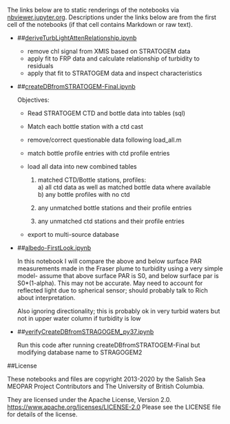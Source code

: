 The links below are to static renderings of the notebooks via
[nbviewer.jupyter.org](https://nbviewer.jupyter.org/).
Descriptions under the links below are from the first cell of the notebooks
(if that cell contains Markdown or raw text).

* ##[deriveTurbLightAttenRelationship.ipynb](https://nbviewer.jupyter.org/github/SalishSeaCast/analysis-elise-2/blob/master/notebooks/PARPaper/deriveTurbLightAttenRelationship.ipynb)  
    
    - remove chl signal from XMIS based on STRATOGEM data  
    - apply fit to FRP data and calculate relationship of turbidity to residuals  
    - apply that fit to STRATOGEM data and inspect characteristics  

* ##[createDBfromSTRATOGEM-Final.ipynb](https://nbviewer.jupyter.org/github/SalishSeaCast/analysis-elise-2/blob/master/notebooks/PARPaper/createDBfromSTRATOGEM-Final.ipynb)  
    
    Objectives:  
    - Read STRATOGEM CTD and bottle data into tables (sql)  
    - Match each bottle station with a ctd cast  
    - remove/correct questionable data following load_all.m  
    - match bottle profile entries with ctd profile entries  
    - load all data into new combined tables  
      
        1) matched CTD/Bottle stations, profiles:  
            a) all ctd data as well as matched bottle data where available  
            b) any bottle profiles with no ctd  
              
        2) any unmatched bottle stations and their profile entries  
          
        3) any unmatched ctd stations and their profile entries  
         
    - export to multi-source database  

* ##[albedo-FirstLook.ipynb](https://nbviewer.jupyter.org/github/SalishSeaCast/analysis-elise-2/blob/master/notebooks/PARPaper/albedo-FirstLook.ipynb)  
    
    In this notebook I will compare the above and below surface PAR measurements made in the Fraser plume to turbidity using a very simple model- assume that above surface PAR is S0, and below surface par is S0*(1-alpha). This may not be accurate. May need to account for reflected light due to spherical sensor; should probably talk to Rich about interpretation.  
      
    Also ignoring directionality; this is probably ok in very turbid waters but not in upper water column if turbidity is low  

* ##[verifyCreateDBfromSTRAGOGEM_py37.ipynb](https://nbviewer.jupyter.org/github/SalishSeaCast/analysis-elise-2/blob/master/notebooks/PARPaper/verifyCreateDBfromSTRAGOGEM_py37.ipynb)  
    
    Run this code after running createDBfromSTRATOGEM-Final but modifying database name to STRAGOGEM2  


##License

These notebooks and files are copyright 2013-2020
by the Salish Sea MEOPAR Project Contributors
and The University of British Columbia.

They are licensed under the Apache License, Version 2.0.
https://www.apache.org/licenses/LICENSE-2.0
Please see the LICENSE file for details of the license.
